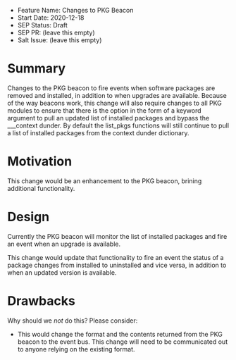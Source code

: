- Feature Name: Changes to PKG Beacon
- Start Date: 2020-12-18
- SEP Status: Draft
- SEP PR: (leave this empty)
- Salt Issue: (leave this empty)

# Summary
[summary]: #summary

Changes to the PKG beacon to fire events when software packages are removed and installed, in addition to when upgrades are available.
Because of the way beacons work, this change will also require changes to all PKG modules to ensure that there is the option in the form of a keyword argument to pull an updated list of installed packages and bypass the ___context dunder.   By default the list_pkgs functions will still continue to pull a list of installed packages from the context dunder dictionary.

# Motivation
[motivation]: #motivation

This change would be an enhancement to the PKG beacon, brining additional functionality.

# Design
[design]: #detailed-design

Currently the PKG beacon will monitor the list of installed packages and fire an event when an upgrade is available.

This change would update that functionality to fire an event the status of a package changes from installed to uninstalled and vice versa, in addition to when an updated version is available.

# Drawbacks
[drawbacks]: #drawbacks

Why should we *not* do this? Please consider:

- This would change the format and the contents returned from the PKG beacon to the event bus.  This change will need to be communicated out to anyone relying on the existing format.
